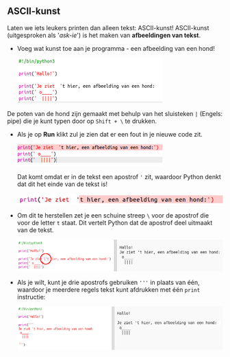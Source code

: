 ## ASCII-kunst

Laten we iets leukers printen dan alleen tekst: ASCII-kunst! ASCII-kunst (uitgesproken als '*ask-ie*') is het maken van **afbeeldingen van tekst**.

+ Voeg wat kunst toe aan je programma - een afbeelding van een hond!
    
    ![screenshot](images/me-dog.png)

De poten van de hond zijn gemaakt met behulp van het sluisteken `|` (Engels: pipe) die je kunt typen door op `Shift + \` te drukken.

+ Als je op **Run** klikt zul je zien dat er een fout in je nieuwe code zit.
    
    ![screenshot](images/me-dog-bug.png)
    
    Dat komt omdat er in de tekst een apostrof `'` zit, waardoor Python denkt dat dit het einde van de tekst is!
    
    ![screenshot](images/me-dog-quote.png)

+ Om dit te herstellen zet je een schuine streep `\` voor de apostrof die voor de letter `t` staat. Dit vertelt Python dat de apostrof deel uitmaakt van de tekst.
    
    ![screenshot](images/me-dog-bug-fix.png)

+ Als je wilt, kunt je drie apostrofs gebruiken `'''` in plaats van één, waardoor je meerdere regels tekst kunt afdrukken met één `print` instructie:
    
    ![screenshot](images/me-dog-triple-quote.png)
